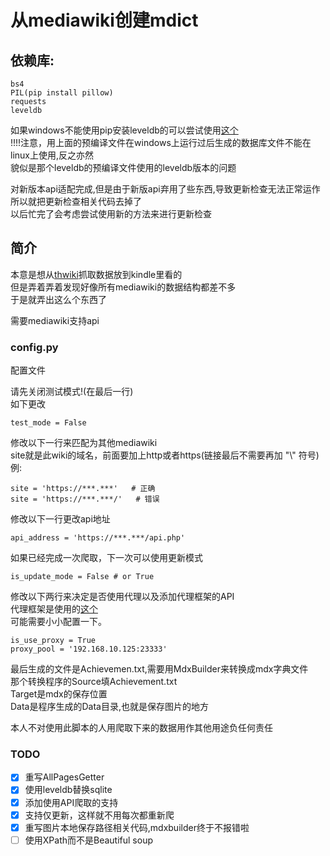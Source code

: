 # 从mediawiki创建mdict

## 依赖库:
	
	bs4
	PIL(pip install pillow)
	requests
	leveldb

如果windows不能使用pip安装leveldb的可以尝试使用[这个](https://github.com/happynear/py-leveldb-windows/)\
!!!!注意，用上面的预编译文件在windows上运行过后生成的数据库文件不能在linux上使用,反之亦然\
貌似是那个leveldb的预编译文件使用的leveldb版本的问题

对新版本api适配完成,但是由于新版api弃用了些东西,导致更新检查无法正常运作\
所以就把更新检查相关代码去掉了\
以后忙完了会考虑尝试使用新的方法来进行更新检查

## 简介

本意是想从[thwiki](http://thwiki.cc)抓取数据放到kindle里看的\
但是弄着弄着发现好像所有mediawiki的数据结构都差不多\
于是就弄出这么个东西了

需要mediawiki支持api

### config.py

配置文件

请先关闭测试模式!(在最后一行)\
如下更改

    test_mode = False

修改以下一行来匹配为其他mediawiki\
site就是此wiki的域名，前面要加上http或者https(链接最后不需要再加 "\\" 符号)\
例:

	site = 'https://***.***'   # 正确
	site = 'https://***.***/'   # 错误

修改以下一行更改api地址
    
    api_address = 'https://***.***/api.php'

如果已经完成一次爬取，下一次可以使用更新模式

    is_update_mode = False # or True

修改以下两行来决定是否使用代理以及添加代理框架的API\
代理框架是使用的[这个](https://github.com/jhao104/proxy_pool)\
可能需要小小配置一下。

    is_use_proxy = True
    proxy_pool = '192.168.10.125:23333'
    
最后生成的文件是Achievemen.txt,需要用MdxBuilder来转换成mdx字典文件\
那个转换程序的Source填Achievement.txt\
Target是mdx的保存位置\
Data是程序生成的Data目录,也就是保存图片的地方


本人不对使用此脚本的人用爬取下来的数据用作其他用途负任何责任

### TODO

- [x] 重写AllPagesGetter
- [x] 使用leveldb替换sqlite
- [x] 添加使用API爬取的支持
- [x] 支持仅更新，这样就不用每次都重新爬
- [x] 重写图片本地保存路径相关代码,mdxbuilder终于不报错啦 
- [ ] 使用XPath而不是Beautiful soup